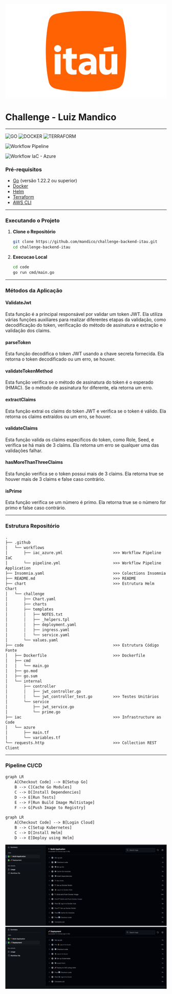 ![ITAÚ](./docs/img/itau.png)
# Challenge - Luiz Mandico
---
![GO](https://img.shields.io/badge/Go-00ADD8?style=for-the-badge&logo=go&logoColor=white)
![DOCKER](https://img.shields.io/badge/Docker-2CA5E0?style=for-the-badge&logo=docker&logoColor=white)
![TERRAFORM](https://img.shields.io/badge/Terraform-7B42BC?style=for-the-badge&logo=terraform&logoColor=white)

![Workflow Pipeline](https://github.com/mandico/challenge-backend-itau/actions/workflows/pipeline.yml/badge.svg)

![Workflow IaC - Azure](https://github.com/mandico/challenge-backend-itau/actions/workflows/iac_azure.yml/badge.svg)

### Pré-requisitos
- [Go](https://golang.org/doc/install) (versão 1.22.2 ou superior)
- [Docker](https://docs.docker.com/get-docker/)
- [Helm](https://helm.sh/docs/intro/install/)
- [Terraform](https://www.terraform.io/downloads.html)
- [AWS CLI](https://aws.amazon.com/cli/)

--- 
### Executando o Projeto

1. **Clone o Repositório**
   ```sh
   git clone https://github.com/mandico/challenge-backend-itau.git
   cd challenge-backend-itau
   ```

2. **Execucao Local**
   ```sh
   cd code
   go run cmd/main.go
   ```

---

### Métodos da Aplicação

#### ValidateJwt
Esta função é a principal responsável por validar um token JWT. Ela utiliza várias funções auxiliares para realizar diferentes etapas da validação, como decodificação do token, verificação do método de assinatura e extração e validação dos claims.

#### parseToken
Esta função decodifica o token JWT usando a chave secreta fornecida. Ela retorna o token decodificado ou um erro, se houver.

#### validateTokenMethod
Esta função verifica se o método de assinatura do token é o esperado (HMAC). Se o método de assinatura for diferente, ela retorna um erro.

#### extractClaims
Esta função extrai os claims do token JWT e verifica se o token é válido. Ela retorna os claims extraídos ou um erro, se houver.

#### validateClaims
Esta função valida os claims específicos do token, como Role, Seed, e verifica se há mais de 3 claims. Ela retorna um erro se qualquer uma das validações falhar.

#### hasMoreThanThreeClaims
Esta função verifica se o token possui mais de 3 claims. Ela retorna true se houver mais de 3 claims e false caso contrário.

#### isPrime
Esta função verifica se um número é primo. Ela retorna true se o número for primo e false caso contrário.

---

### Estrutura Repositório

```
.
├── .github
│   └── workflows
│       ├── iac_azure.yml                      >>> Workflow Pipeline IaC
│       └── pipeline.yml                       >>> Workflow Pipeline Application
├── Insomnia.yaml                              >>> Colections Insomnia
├── README.md                                  >>> README
├── chart                                      >>> Estrutura Helm Chart
│   └── challenge
│       ├── Chart.yaml
│       ├── charts
│       ├── templates
│       │   ├── NOTES.txt
│       │   ├── _helpers.tpl
│       │   ├── deployment.yaml
│       │   ├── ingress.yaml
│       │   └── service.yaml
│       └── values.yaml
├── code                                       >>> Estrutura Código Fonte
│   ├── Dockerfile                             >>> Dockerfile
│   ├── cmd
│   │   └── main.go
│   ├── go.mod
│   ├── go.sum
│   └── internal
│       ├── controller
│       │   ├── jwt_controller.go
│       │   └── jwt_controller_test.go         >>> Testes Unitários
│       └── service
│           ├── jwt_service.go
│           └── prime.go
├── iac                                        >>> Infrastructure as Code
│   └── azure
│       ├── main.tf
│       └── variables.tf
└── requests.http                              >>> Collection REST Client
```
---

### Pipeline CI/CD

```mermaid
graph LR
    A[Checkout Code] --> B[Setup Go]
    B --> C[Cache Go Modules]
    C --> D[Install Dependencies]
    D --> E[Run Tests]
    E --> F[Run Build Image Multistage]
    F --> G[Push Image to Registry]
```
```mermaid
graph LR
    A[Checkout Code] --> B[Login Cloud]
    B --> C[Setup Kubernetes]
    C --> D[Install Helm]
    D --> E[Deploy using Helm]
```

![CI](./docs/img/ci.png)
![CD](./docs/img/cd.png)